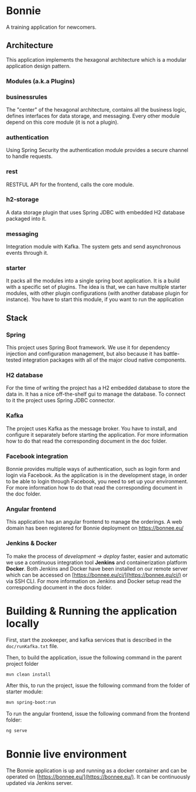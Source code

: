# Bonnie

A training application for newcomers.

## Architecture

This application implements the hexagonal architecture which is a modular application design pattern.

### Modules (a.k.a Plugins)

### businessrules

The "center" of the hexagonal architecture, contains all the business logic, defines interfaces for data storage, and
messaging. Every other module depend on this core module (it is not a plugin).

### authentication

Using Spring Security the authentication module provides a secure channel to handle requests.

### rest

RESTFUL API for the frontend, calls the core module.

### h2-storage

A data storage plugin that uses Spring JDBC with embedded H2 database packaged into it.

### messaging

Integration module with Kafka. The system gets and send asynchronous events through it.

### starter

It packs all the modules into a single spring boot application. It is a build with a specific set of plugins. The idea is that, we can have multiple starter modules, with other plugin configurations (with another database plugin for instance). You have to start this module, if you want to run the application

## Stack

### Spring

This project uses Spring Boot framework.
We use it for dependency injection and configuration management, but also because it has battle-tested integration
packages with all of the major cloud native components.

### H2 database

For the time of writing the project has a H2 embedded database to store the data in. It has a nice off-the-shelf gui to
manage the database.
To connect to it the project uses Spring JDBC connector.

### Kafka

The project uses Kafka as the message broker. You have to install, and configure it separately before starting the
application. For more information how to do that read the corresponding document in the doc folder.

### Facebook integration

Bonnie provides multiple ways of authentication, such as login form and login via Facebook.
As the application is in the development stage, in order to be able to login through Facebook, you need to set up your
environment. For more information how to do that read the corresponding document in the doc folder.

### Angular frontend

This application has an angular frontend to manage the orderings. A web domain has been registered for Bonnie deployment on https://bonnee.eu/

### Jenkins & Docker

To make the process of *development -> deploy* faster, easier and automatic we use a continuous integration tool **Jenkins** and containerization platform **Docker**. Both Jenkins and Docker have been installed on our remote server which can be accessed on [https://bonnee.eu/ci/](https://bonnee.eu/ci/) or via SSH CLI.
For more information on Jenkins and Docker setup read the corresponding document in the docs folder.

# Building & Running the application locally

First, start the zookeeper, and kafka services that is described in the ```doc/runKafka.txt``` file.

Then, to build the application, issue the following command in the parent project folder

```bash
mvn clean install
```

After this, to run the project, issue the following command from the folder of starter module:

```bash
mvn spring-boot:run
```

To run the angular frontend, issue the following command from the frontend folder:

```bash
ng serve
```

# Bonnie live environment

The Bonnie application is up and running as a docker container and can be operated on [https://bonnee.eu/](https://bonnee.eu/). It can be continuously updated via Jenkins server.
